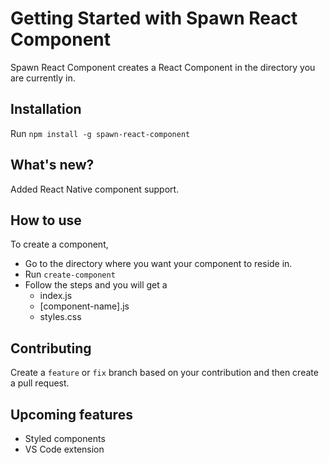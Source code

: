 # Getting Started with Spawn React Component

Spawn React Component creates a React Component in the directory you are currently in.

## Installation

Run `npm install -g spawn-react-component`

## What's new?

Added React Native component support.

## How to use

To create a component,

- Go to the directory where you want your component to reside in.
- Run `create-component`
- Follow the steps and you will get a
  - index.js
  - [component-name].js
  - styles.css

## Contributing

Create a `feature` or `fix` branch based on your contribution and then create a pull request.

## Upcoming features

- Styled components
- VS Code extension
